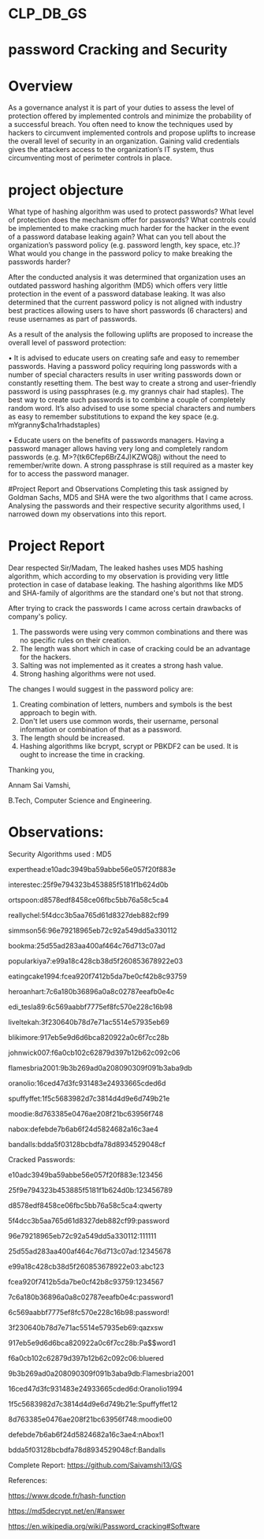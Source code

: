 # CLP_DB_GS 

# password Cracking and Security

# Overview
As a governance analyst it is part of your duties to assess the level of protection offered by implemented controls and minimize the probability of a successful breach. You often need to know the techniques used by hackers to circumvent implemented controls and propose uplifts to increase the overall level of security in an organization. Gaining valid credentials gives the attackers access to the organization’s IT system, thus circumventing most of perimeter controls in place.

# project objecture

What type of hashing algorithm was used to protect passwords?
What level of protection does the mechanism offer for passwords?
What controls could be implemented to make cracking much harder for the hacker in the event of a password database leaking again?
What can you tell about the organization’s password policy (e.g. password length, key space, etc.)?
What would you change in the password policy to make breaking the passwords harder? 

After the conducted analysis it was determined that organization uses an outdated password hashing algorithm (MD5) which offers very little protection in the event of a
password database leaking. It was also determined that the current password policy is not aligned with industry best practices allowing users to have short passwords (6
characters) and reuse usernames as part of passwords.

As a result of the analysis the following uplifts are proposed to increase the overall level of password protection:

• It is advised to educate users on creating safe and easy to remember passwords. Having a password policy requiring long passwords with a number of special characters
results in user writing passwords down or constantly resetting them. The best way to create a strong and user-friendly password is using passphrases (e.g.
my grannys chair had staples). The best way to create such passwords is to combine a couple of completely random word. It’s also advised to use some special characters
and numbers as easy to remember substitutions to expand the key space (e.g. mYgranny$cha1rhadstaples)

• Educate users on the benefits of passwords managers. Having a password manager allows having very long and completely random passwords (e.g. M>?{tk6Cfep6BrZ4J)KZWQ8j)
without the need to remember/write down. A strong passphrase is still required as a master key for to access the password manager.

#Project Report and Observations
Completing this task assigned by Goldman Sachs, MD5 and SHA were the two algorithms that I came across. Analysing the passwords and their respective security algorithms
used, I narrowed down my observations into this report.

# Project Report

Dear respected Sir/Madam,
The leaked hashes uses MD5 hashing algorithm, which according to my observation is providing very little protection in case of database leaking.
The hashing algorithms like MD5 and SHA-family of algorithms are the standard one's but not that strong.

After trying to crack the passwords I came across certain drawbacks of company's policy.
1. The passwords were using very common combinations and there was no specific rules on their creation.
2. The length was short which in case of cracking could be an advantage for the hackers.
3. Salting was not implemented as it creates a strong hash value.
4. Strong hashing algorithms were not used.

The changes I would suggest in the password policy are:
1. Creating combination of letters, numbers and symbols is the best approach to begin with.
2. Don't let users use common words, their username, personal information or combination of that as a password.
3. The length should be increased.
4. Hashing algorithms like bcrypt, scrypt or PBKDF2 can be used. It is ought to increase the time in cracking.


Thanking you, 

Annam Sai Vamshi,

B.Tech, Computer Science and Engineering.


# Observations:

Security Algorithms used : MD5


experthead:e10adc3949ba59abbe56e057f20f883e

interestec:25f9e794323b453885f5181f1b624d0b

ortspoon:d8578edf8458ce06fbc5bb76a58c5ca4

reallychel:5f4dcc3b5aa765d61d8327deb882cf99

simmson56:96e79218965eb72c92a549dd5a330112

bookma:25d55ad283aa400af464c76d713c07ad

popularkiya7:e99a18c428cb38d5f260853678922e03

eatingcake1994:fcea920f7412b5da7be0cf42b8c93759

heroanhart:7c6a180b36896a0a8c02787eeafb0e4c

edi_tesla89:6c569aabbf7775ef8fc570e228c16b98

liveltekah:3f230640b78d7e71ac5514e57935eb69

blikimore:917eb5e9d6d6bca820922a0c6f7cc28b

johnwick007:f6a0cb102c62879d397b12b62c092c06

flamesbria2001:9b3b269ad0a208090309f091b3aba9db

oranolio:16ced47d3fc931483e24933665cded6d

spuffyffet:1f5c5683982d7c3814d4d9e6d749b21e

moodie:8d763385e0476ae208f21bc63956f748

nabox:defebde7b6ab6f24d5824682a16c3ae4

bandalls:bdda5f03128bcbdfa78d8934529048cf



Cracked Passwords: 

e10adc3949ba59abbe56e057f20f883e:123456 

25f9e794323b453885f5181f1b624d0b:123456789

d8578edf8458ce06fbc5bb76a58c5ca4:qwerty 

5f4dcc3b5aa765d61d8327deb882cf99:password 

96e79218965eb72c92a549dd5a330112:111111

25d55ad283aa400af464c76d713c07ad:12345678

e99a18c428cb38d5f260853678922e03:abc123

fcea920f7412b5da7be0cf42b8c93759:1234567

7c6a180b36896a0a8c02787eeafb0e4c:password1

6c569aabbf7775ef8fc570e228c16b98:password!

3f230640b78d7e71ac5514e57935eb69:qazxsw 

917eb5e9d6d6bca820922a0c6f7cc28b:Pa$$word1

f6a0cb102c62879d397b12b62c092c06:bluered 

9b3b269ad0a208090309f091b3aba9db:Flamesbria2001

16ced47d3fc931483e24933665cded6d:Oranolio1994

1f5c5683982d7c3814d4d9e6d749b21e:Spuffyffet12

8d763385e0476ae208f21bc63956f748:moodie00

defebde7b6ab6f24d5824682a16c3ae4:nAbox!1

bdda5f03128bcbdfa78d8934529048cf:Bandalls


Complete Report: https://github.com/Saivamshi13/GS


References: 

https://www.dcode.fr/hash-function

https://md5decrypt.net/en/#answer

https://en.wikipedia.org/wiki/Password_cracking#Software

